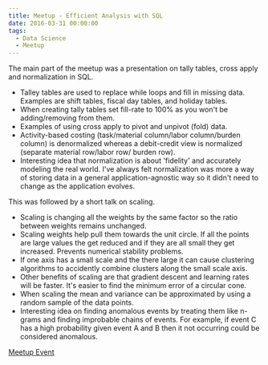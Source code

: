 ```yaml
---
title: Meetup - Efficient Analysis with SQL
date: 2016-03-31 00:00:00
tags:
  - Data Science
  - Meetup
---
```

The main part of the meetup was a presentation on tally tables, cross apply and normalization in SQL.  
- Talley tables are used to replace while loops and fill in missing data.  Examples are shift tables, fiscal day tables, and holiday tables.
- When creating tally tables set fill-rate to 100% as you won't be adding/removing from them.
- Examples of using cross apply to pivot and unpivot (fold) data.
- Activity-based costing (task/material column/labor column/burden column) is denormalized whereas a debit-credit view is normalized (separate material row/labor row/ burden row).
- Interesting idea that normalization is about 'fidelity' and accurately modeling the real world.  I've always felt normalization was more a way of storing data in a general application-agnostic way so it didn't need to change as the application evolves.

This was followed by a short talk on scaling.
- Scaling is changing all the weights by the same factor so the ratio between weights remains unchanged.
- Scaling weights help pull them towards the unit circle.  If all the points are large values the get reduced and if they are all small they get increased.  Prevents numerical stability problems.
- If one axis has a small scale and the there large it can cause clustering algorithms to accidently combine clusters along the small scale axis.
- Other benefits of scaling are that gradient descent and learning rates will be faster.  It's easier to find the minimum error of a circular cone.
- When scaling the mean and variance can be approximated by using a random sample of the data points.
- Interesting idea on finding anomalous events by treating them like n-grams and finding improbable chains of events.  For example, if event C has a high probability given event A and B then it not occurring could be considered anomalous.

[Meetup Event](http://www.meetup.com/Waterloo-Data-Science/events/229944024/)